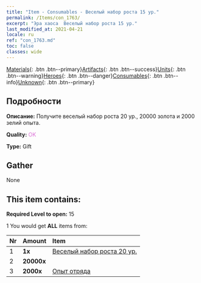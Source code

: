 ```yaml
---
title: "Item - Consumables - Веселый набор роста 15 ур."
permalink: /Items/con_1763/
excerpt: "Эра хаоса  Веселый набор роста 15 ур."
last_modified_at: 2021-04-21
locale: ru
ref: "con_1763.md"
toc: false
classes: wide
---
```

 [Materials](/ru/Items/){: .btn .btn--primary}[Artifacts](/ru/Items/Artifacts/){: .btn .btn--success}[Units](/ru/Items/Units/){: .btn .btn--warning}[Heroes](/ru/Items/Heroes/){: .btn .btn--danger}[Consumables](/ru/Items/Consumables/){: .btn .btn--info}[Unknown](/ru/Items/Unknown/){: .btn .btn--primary}

## Подробности
 **Описание:** Получите веселый набор роста 20 ур., 20000 золота и 2000 зелий опыта.

 **Quality:** <span style="color: #DA70D6">OK</span>

 **Type:** Gift

## Gather

  None

## This item contains:

 **Required Level to open:** 15

 1 You would get **ALL** items  from:

  | Nr | Amount |     Item    |
  |:---|:-------|:------------|
  | 1 |  **1x** | [Веселый набор роста 20 ур.](/ru/Items/con_1764/) |  | 
  | 2 |  **20000x** | <i class="fas fa-coins"/> |  | 
  | 3 |  **2000x** | [Опыт отряда](/ru/Items/con_902/) |  | 
